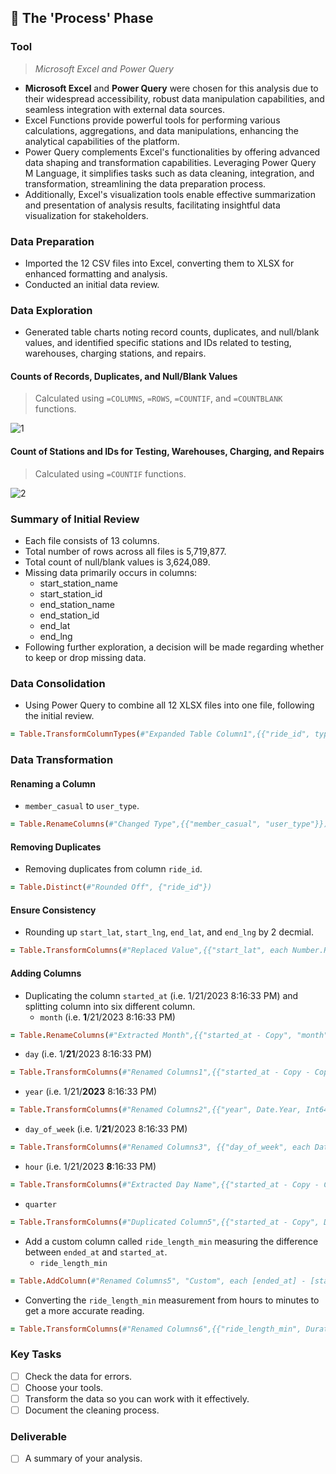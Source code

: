 ## 🔄 The 'Process' Phase

### Tool
>*Microsoft Excel and Power Query*
+ **Microsoft Excel** and **Power Query** were chosen for this analysis due to their widespread accessibility, robust data manipulation capabilities, and seamless integration with external data sources.
+ Excel Functions provide powerful tools for performing various calculations, aggregations, and data manipulations, enhancing the analytical capabilities of the platform.
+ Power Query complements Excel's functionalities by offering advanced data shaping and transformation capabilities. Leveraging Power Query M Language, it simplifies tasks such as data cleaning, integration, and transformation, streamlining the data preparation process.
+ Additionally, Excel's visualization tools enable effective summarization and presentation of analysis results, facilitating insightful data visualization for stakeholders.

### Data Preparation
+ Imported the 12 CSV files into Excel, converting them to XLSX for enhanced formatting and analysis.
+ Conducted an initial data review.

### Data Exploration
+ Generated table charts noting record counts, duplicates, and null/blank values, and identified specific stations and IDs related to testing, warehouses, charging stations, and repairs.

#### Counts of Records, Duplicates, and Null/Blank Values
>Calculated using `=COLUMNS`, `=ROWS`, `=COUNTIF`, and `=COUNTBLANK` functions.

![1](https://github.com/chaanalyst/Portfolio-Projects/assets/154933301/2ae1b0b0-96aa-4533-a7df-fc56d724f48d)

#### Count of Stations and IDs for Testing, Warehouses, Charging, and Repairs
>Calculated using `=COUNTIF` functions.

![2](https://github.com/chaanalyst/Portfolio-Projects/assets/154933301/841785a3-55fd-4418-b76f-1d7aec974b51)

### Summary of Initial Review
+ Each file consists of 13 columns.
+ Total number of rows across all files is 5,719,877.
+ Total count of null/blank values is 3,624,089.
+ Missing data primarily occurs in columns:
    * start_station_name
    * start_station_id
    * end_station_name
    * end_station_id
    * end_lat
    * end_lng
+ Following further exploration, a decision will be made regarding whether to keep or drop missing data.

### Data Consolidation
+ Using Power Query to combine all 12 XLSX files into one file, following the initial review.

```ruby
= Table.TransformColumnTypes(#"Expanded Table Column1",{{"ride_id", type text}, {"rideable_type", type text}, {"started_at", type datetime}, {"ended_at", type datetime}, {"start_station_name", type text}, {"start_station_id", type text}, {"end_station_name", type text}, {"end_station_id", type text}, {"start_lat", type number}, {"start_lng", type number}, {"end_lat", type number}, {"end_lng", type number}, {"member_casual", type text}})
```

### Data Transformation

#### Renaming a Column
+ `member_casual` to `user_type`.
```ruby
= Table.RenameColumns(#"Changed Type",{{"member_casual", "user_type"}})
```

#### Removing Duplicates
+ Removing duplicates from column `ride_id`.
```ruby
= Table.Distinct(#"Rounded Off", {"ride_id"})
```

#### Ensure Consistency 
+ Rounding up `start_lat`, `start_lng`, `end_lat`, and `end_lng` by 2 decmial. 
```ruby
= Table.TransformColumns(#"Replaced Value",{{"start_lat", each Number.Round(_, 2), type number}, {"start_lng", each Number.Round(_, 2), type number}, {"end_lat", each Number.Round(_, 2), type number}, {"end_lng", each Number.Round(_, 2), type number}})
```

#### Adding Columns
+ Duplicating the column `started_at` (i.e. 1/21/2023 8:16:33 PM) and splitting column into six different column.
   * `month` (i.e. **1**/21/2023 8:16:33 PM)
```ruby
= Table.RenameColumns(#"Extracted Month",{{"started_at - Copy", "month"}})
```
   * `day` (i.e. 1/**21**/2023 8:16:33 PM)
```ruby
= Table.TransformColumns(#"Renamed Columns1",{{"started_at - Copy - Copy", Date.Day, Int64.Type}})
```
   * `year` (i.e. 1/21/**2023** 8:16:33 PM)
```ruby
= Table.TransformColumns(#"Renamed Columns2",{{"year", Date.Year, Int64.Type}})
```
   * `day_of_week` (i.e. 1/**21**/2023 8:16:33 PM)
```ruby
= Table.TransformColumns(#"Renamed Columns3", {{"day_of_week", each Date.DayOfWeekName(_), type text}})
```
   * `hour` (i.e. 1/21/2023 **8**:16:33 PM)
```ruby
= Table.TransformColumns(#"Extracted Day Name",{{"started_at - Copy - Copy.1 - Copy.1", Time.Hour, Int64.Type}})
```
   * `quarter`
```ruby
= Table.TransformColumns(#"Duplicated Column5",{{"started_at - Copy", Date.QuarterOfYear, Int64.Type}})
```
+ Add a custom column called `ride_length_min` measuring the difference between `ended_at` and `started_at`.
    * `ride_length_min`
```ruby
= Table.AddColumn(#"Renamed Columns5", "Custom", each [ended_at] - [started_at])
```
   * Converting the `ride_length_min` measurement from hours to minutes to get a more accurate reading.
```ruby
= Table.TransformColumns(#"Renamed Columns6",{{"ride_length_min", Duration.TotalMinutes, type number}})
```



### Key Tasks
- [ ]  Check the data for errors.
- [ ]  Choose your tools.
- [ ]  Transform the data so you can work with it effectively.
- [ ]  Document the cleaning process.

### Deliverable 
- [ ]  A summary of your analysis.

